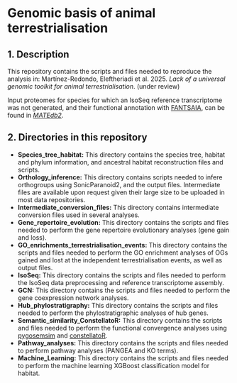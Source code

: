 # Genomic basis of animal terrestrialisation

## 1. Description
This repository contains the scripts and files needed to reproduce the analysis in: Martínez-Redondo, Eleftheriadi et al. 2025. *Lack of a universal genomic toolkit for animal terrestrialisation*. (under review)

Input proteomes for species for which an IsoSeq reference transcriptome was not generated, and their functional annotation with [FANTSAIA](https://github.com/MetazoaPhylogenomicsLab/FANTASIA), can be found in [*MATEdb2*](https://github.com/MetazoaPhylogenomicsLab/MATEdb2).

## 2. Directories in this repository
- **Species_tree_habitat:** This directory contains the species tree, habitat and phylum information, and ancestral habitat reconstruction files and scripts.
- **Orthology_inference:** This directory contains scripts needed to infere orthogroups using SonicParanoid2, and the output files. Intermediate files are available upon request given their large size to be uploaded in most data repositories.
- **Intermediate_conversion_files:** This directory contains intermediate conversion files used in several analyses.
- **Gene_repertoire_evolution:** This directory contains the scripts and files needed to perform the gene repertoire evolutionary analyses (gene gain and loss).
- **GO_enrichments_terrestrialisation_events:** This directory contains the scripts and files needed to perform the GO enrichment analyses of OGs gained and lost at the independent terrestrialisation events, as well as output files.
- **IsoSeq:** This directory contains the scripts and files needed to perform the IsoSeq data preprocessing and reference transcriptome assembly.
- **GCN:** This directory contains the scripts and files needed to perform the gene coexpression network analyses.
- **Hub_phylostratigraphy:** This directory contains the scripts and files needed to perform the phylostratigraphic analyses of hub genes.
- **Semantic_similarity_ConstellatoR:** This directory contains the scripts and files needed to perform the functional convergence analyses using [pygosemsim](https://github.com/mojaie/pygosemsim/tree/master/pygosemsim) and [constellatoR](https://github.com/MetazoaPhylogenomicsLab/constellatoR).
- **Pathway_analyses:** This directory contains the scripts and files needed to perform pathway analyses (PANGEA and KO terms).
- **Machine_Learning:** This directory contains the scripts and files needed to perform the machine learning XGBoost classification model for habitat.